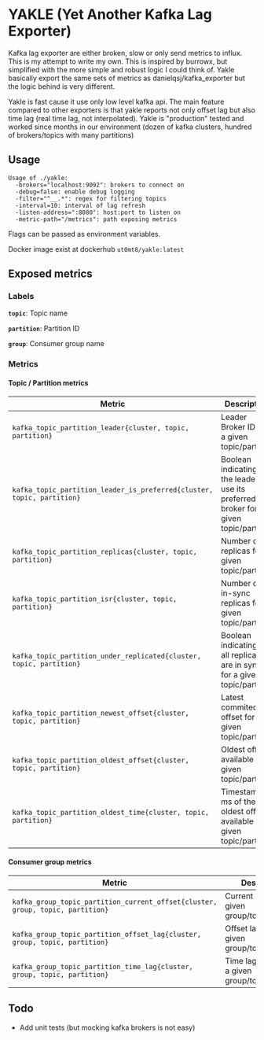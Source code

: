 # YAKLE (Yet Another Kafka Lag Exporter)

Kafka lag exporter are either broken, slow or only send metrics to influx.
This is my attempt to write my own. This is inspired by burrowx, but simplified with the more simple and robust logic I could think of.
Yakle basically export the same sets of metrics as danielqsj/kafka_exporter but the logic behind is very different. 

Yakle is fast cause it use only low level kafka api. The main feature compared to other exporters is that yakle reports not only offset lag but also time lag (real time lag, not interpolated).
Yakle is "production" tested and worked since months in our environment (dozen of kafka clusters, hundred of brokers/topics with many partitions)

## Usage

```
Usage of ./yakle:
  -brokers="localhost:9092": brokers to connect on
  -debug=false: enable debug logging
  -filter="^__.*": regex for filtering topics
  -interval=10: interval of lag refresh
  -listen-address=":8080": host:port to listen on
  -metric-path="/metrics": path exposing metrics
```

Flags can be passed as environment variables. 

Docker image exist at dockerhub `ut0mt8/yakle:latest`

## Exposed metrics

### Labels

**`topic`**: Topic name

**`partition`**: Partition ID 

**`group`**: Consumer group name


### Metrics

#### Topic / Partition metrics

| Metric | Description |
| --- | --- |
| `kafka_topic_partition_leader{cluster, topic, partition}` | Leader Broker ID for a given topic/partition |
| `kafka_topic_partition_leader_is_preferred{cluster, topic, partition}` | Boolean indicating if the leader use its preferred broker for a given topic/partition |
| `kafka_topic_partition_replicas{cluster, topic, partition}` | Number of replicas for a given topic/partition |
| `kafka_topic_partition_isr{cluster, topic, partition}` | Number of in-sync replicas for a given topic/partition |
| `kafka_topic_partition_under_replicated{cluster, topic, partition}` | Boolean indicating if all replicas are in sync for a given topic/partition |
| `kafka_topic_partition_newest_offset{cluster, topic, partition}` | Latest commited offset for a given topic/partition |
| `kafka_topic_partition_oldest_offset{cluster, topic, partition}` | Oldest offset available for a given topic/partition |
| `kafka_topic_partition_oldest_time{cluster, topic, partition}` | Timestamp in ms of the oldest offset available for a given topic/partition |


#### Consumer group metrics

| Metric | Description |
| --- | --- |
| `kafka_group_topic_partition_current_offset{cluster, group, topic, partition}` | Current offset for a given group/topic/partition |
| `kafka_group_topic_partition_offset_lag{cluster, group, topic, partition}` | Offset lag for a given group/topic/partition |
| `kafka_group_topic_partition_time_lag{cluster, group, topic, partition}` | Time lag (in ms) for a given group/topic/partition |



## Todo

 - Add unit tests (but mocking kafka brokers is not easy)

